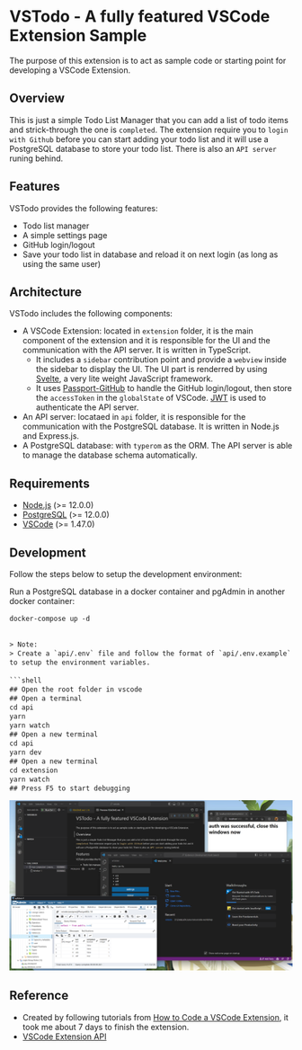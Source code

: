 # VSTodo - A fully featured VSCode Extension Sample

The purpose of this extension is to act as sample code or starting point for developing a VSCode Extension.

## Overview

This is just a simple Todo List Manager that you can add a list of todo items and strick-through the one is `completed`. The extension require you to `login with Github` before you can start adding your todo list and it will use a PostgreSQL database to store your todo list. There is also an `API server` runing behind.

## Features

VSTodo provides the following features:

- Todo list manager
- A simple settings page
- GitHub login/logout
- Save your todo list in database and reload it on next login (as long as using the same user)

## Architecture

VSTodo includes the following components:

- A VSCode Extension: located in `extension` folder, it is the main component of the extension and it is responsible for the UI and the communication with the API server. It is written in TypeScript. 
  - It includes a `sidebar` contribution point and provide a `webview` inside the sidebar to display the UI. The UI part is renderred by using [Svelte](https://svelte.dev/), a very lite weight JavaScript framework.
  - It uses [Passport-GitHub](https://github.com/jaredhanson/passport-github) to handle the GitHub login/logout, then store the `accessToken` in the `globalState` of VSCode. [JWT](https://jwt.io/) is used to authenticate the API server.
- An API server: locataed in `api` folder, it is responsible for the communication with the PostgreSQL database. It is written in Node.js and Express.js.
- A PostgreSQL database: with `typerom` as the ORM. The API server is able to manage the database schema automatically.

## Requirements

- [Node.js](https://nodejs.org/en/) (>= 12.0.0)
- [PostgreSQL](https://www.postgresql.org/) (>= 12.0.0)
- [VSCode](https://code.visualstudio.com/) (>= 1.47.0)

## Development

Follow the steps below to setup the development environment:

Run a PostgreSQL database in a docker container and pgAdmin in another docker container:

```shell
docker-compose up -d
```

```shell

> Note:
> Create a `api/.env` file and follow the format of `api/.env.example` to setup the environment variables.

```shell
## Open the root folder in vscode
## Open a terminal
cd api
yarn
yarn watch
## Open a new terminal
cd api
yarn dev
## Open a new terminal
cd extension
yarn watch
## Press F5 to start debugging
```

![VSTodo](images/vstodo-debugging.png)

## Reference

- Created by following tutorials from [How to Code a VSCode Extension](https://www.youtube.com/watch?v=a5DX5pQ9p5M), it took me about 7 days to finish the extension.
- [VSCode Extension API](https://code.visualstudio.com/api)